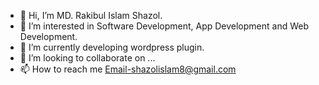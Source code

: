 - 👋 Hi, I’m MD. Rakibul Islam Shazol.
- 👀 I’m interested in Software Development, App Development and Web Development.
- 🌱 I’m currently developing wordpress plugin.
- 💞️ I’m looking to collaborate on ...
- 📫 How to reach me Email-shazolislam8@gmail.com

<!---
Rakibul1971/Rakibul1971 is a ✨ special ✨ repository because its `README.md` (this file) appears on your GitHub profile.
You can click the Preview link to take a look at your changes.
--->
